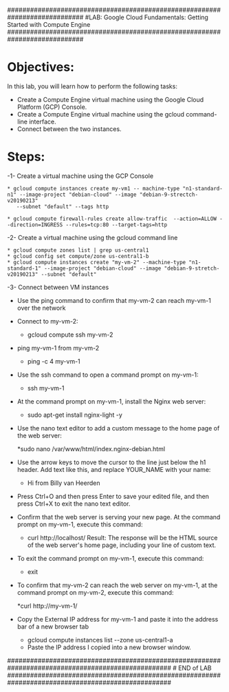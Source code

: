 ############################################################################
#LAB: Google Cloud Fundamentals: Getting Started with Compute Engine
############################################################################

# Objectives:

In this lab, you will learn how to perform the following tasks:

  - Create a Compute Engine virtual machine using the Google Cloud Platform (GCP) Console.
  - Create a Compute Engine virtual machine using the gcloud command-line interface.
  - Connect between the two instances.


# Steps:

  -1- Create a virtual machine using the GCP Console

    * gcloud compute instances create my-vm1 -- machine-type "n1-standard-n1" --image-project "debian-cloud" --image "debian-9-strectch-v20190213"
       --subnet "default" --tags http

    * gcloud compute firewall-rules create allow-traffic  --action=ALLOW --direction=INGRESS --rules=tcp:80 --target-tags=http


  -2- Create a virtual machine using the gcloud command line

    * gcloud compute zones list | grep us-central1
    * gcloud config set compute/zone us-central1-b
    * gcloud compute instances create "my-vm-2" --machine-type "n1-standard-1" --image-project "debian-cloud" --image "debian-9-stretch-v20190213" --subnet "default"



  -3- Connect between VM instances

- Use the ping command to confirm that my-vm-2 can reach my-vm-1 over the network
- Connect to my-vm-2:

     * gcloud compute ssh my-vm-2

- ping my-vm-1 from my-vm-2

     * ping -c 4 my-vm-1

- Use the ssh command to open a command prompt on my-vm-1:

     * ssh my-vm-1

- At the command prompt on my-vm-1, install the Nginx web server:

     * sudo apt-get install nginx-light -y

- Use the nano text editor to add a custom message to the home page of the web server:

     *sudo nano /var/www/html/index.nginx-debian.html

- Use the arrow keys to move the cursor to the line just below the h1 header. Add text like this, and replace YOUR_NAME with your name:

     *  Hi from Billy van Heerden

- Press Ctrl+O and then press Enter to save your edited file, and then press Ctrl+X to exit the nano text editor.
- Confirm that the web server is serving your new page. At the command prompt on my-vm-1, execute this command:

     * curl http://localhost/
     Result: The response will be the HTML source of the web server's home page, including your line of custom text.

- To exit the command prompt on my-vm-1, execute this command:

     * exit

- To confirm that my-vm-2 can reach the web server on my-vm-1, at the command prompt on my-vm-2, execute this command:

     *curl http://my-vm-1/
- Copy the External IP address for my-vm-1 and paste it into the address bar of a new browser tab

  * gcloud compute instances list --zone us-central1-a

  - Paste the IP address I copied into a new browser window.


###################################################################################################
                                            # END of LAB
###################################################################################################
